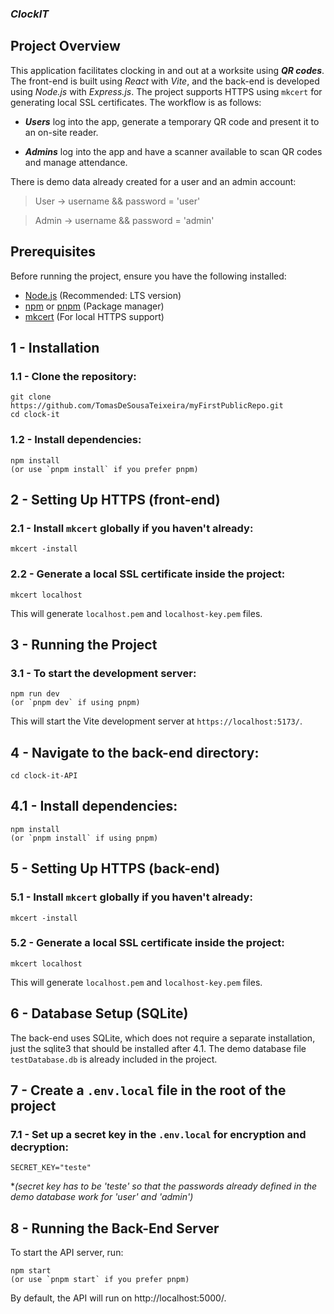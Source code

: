  ### ***ClockIT***

## Project Overview
This application facilitates clocking in and out at a worksite using ***QR codes***.
The front-end is built using *React* with *Vite*, and the back-end is developed using *Node.js* with *Express.js*. The project supports HTTPS using `mkcert` for generating local SSL certificates.
 The workflow is as follows:

- ***Users*** log into the app, generate a temporary QR code and present it to an on-site reader.

- ***Admins*** log into the app and have a scanner available to scan QR codes and manage attendance.

 There is demo data already created for a user and an admin account:

>User -> username && password = 'user'


>Admin -> username && password = 'admin'

## Prerequisites
Before running the project, ensure you have the following installed:
- [Node.js](https://nodejs.org/) (Recommended: LTS version)
- [npm](https://www.npmjs.com/) or [pnpm](https://pnpm.io/) (Package manager)
- [mkcert](https://github.com/FiloSottile/mkcert) (For local HTTPS support)



## 1 - Installation

### 1.1 - Clone the repository:

```
git clone https://github.com/TomasDeSousaTeixeira/myFirstPublicRepo.git
cd clock-it
```

### 1.2 - Install dependencies:

```
npm install
(or use `pnpm install` if you prefer pnpm)
```

## 2 - Setting Up HTTPS (front-end)

### 2.1 - Install `mkcert` globally if you haven't already:

```
mkcert -install
```

### 2.2 - Generate a local SSL certificate inside the project:

```
mkcert localhost
```

This will generate `localhost.pem` and `localhost-key.pem` files.

## 3 - Running the Project

### 3.1 - To start the development server:

```
npm run dev 
(or `pnpm dev` if using pnpm)
```


This will start the Vite development server at `https://localhost:5173/`.


## 4 - Navigate to the back-end directory:
```
cd clock-it-API
```
## 4.1 - Install dependencies:
```
npm install
(or `pnpm install` if using pnpm)
```

## 5 - Setting Up HTTPS (back-end)

### 5.1 - Install `mkcert` globally if you haven't already:

```
mkcert -install
```

### 5.2 - Generate a local SSL certificate inside the project:

```
mkcert localhost
```

This will generate `localhost.pem` and `localhost-key.pem` files.

## 6 - Database Setup (SQLite)

The back-end uses SQLite, which does not require a separate installation, just the sqlite3 that should be installed after 4.1.
The demo database file `testDatabase.db` is already included in the project.

## 7 - Create a `.env.local` file in the root of the project

### 7.1 - Set up a secret key in the `.env.local` for encryption and decryption:
```
SECRET_KEY="teste" 
```
**(secret key has to be 'teste' so that the passwords already defined in the demo database work for 'user' and 'admin')*

## 8 - Running the Back-End Server

To start the API server, run:
```
npm start
(or use `pnpm start` if you prefer pnpm)
```
By default, the API will run on http://localhost:5000/.
